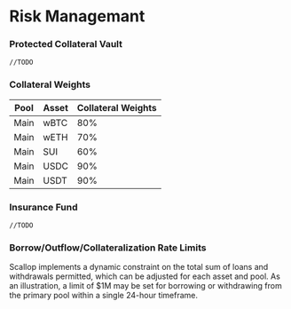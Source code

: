 # Risk Managemant

### Protected Collateral Vault

`//TODO`

### Collateral Weights

| Pool | Asset | Collateral Weights |
| ---- | ----- | ------------------ |
| Main | wBTC  | 80%                |
| Main | wETH  | 70%                |
| Main | SUI   | 60%                |
| Main | USDC  | 90%                |
| Main | USDT  | 90%                |

### Insurance Fund

`//TODO`

### Borrow/Outflow/Collateralization Rate Limits

Scallop implements a dynamic constraint on the total sum of loans and withdrawals permitted, which can be adjusted for each asset and pool. As an illustration, a limit of $1M may be set for borrowing or withdrawing from the primary pool within a single 24-hour timeframe.

